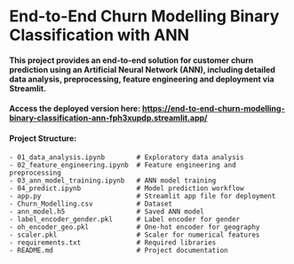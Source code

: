 # End-to-End Churn Modelling Binary Classification with ANN

#### This project provides an end-to-end solution for customer churn prediction using an Artificial Neural Network (ANN), including detailed data analysis, preprocessing, feature engineering and deployment via Streamlit.

####  Access the deployed version here: https://end-to-end-churn-modelling-binary-classification-ann-fph3xupdp.streamlit.app/

####  Project Structure:

    - 01_data_analysis.ipynb        # Exploratory data analysis
    - 02_feature_engineering.ipynb  # Feature engineering and preprocessing
    - 03_ann_model_training.ipynb   # ANN model training
    - 04_predict.ipynb              # Model prediction workflow
    - app.py                        # Streamlit app file for deployment
    - Churn_Modelling.csv           # Dataset
    - ann_model.h5                  # Saved ANN model
    - label_encoder_gender.pkl      # Label encoder for gender
    - oh_encoder_geo.pkl            # One-hot encoder for geography
    - scaler.pkl                    # Scaler for numerical features
    - requirements.txt              # Required libraries
    - README.md                     # Project documentation